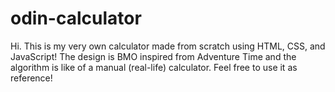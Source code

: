 # odin-calculator

Hi. This is my very own calculator made from scratch using HTML, CSS, and JavaScript! The design is BMO inspired from Adventure Time and the algorithm is like of a manual (real-life) calculator. Feel free to use it as reference! 

